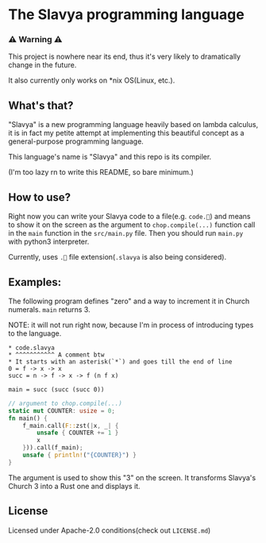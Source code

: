 # The Slavya programming language

### ⚠️ Warning ⚠️
This project is nowhere near its end, thus it's very likely
    to dramatically change in the future.

It also currently only works on *nix OS(Linux, etc.).

## What's that?
"Slavya" is a new programming language heavily based on lambda calculus,
    it is in fact my petite attempt at implementing this beautiful concept
    as a general-purpose programming language.

This language's name is "Slavya" and this repo is its compiler.

(I'm too lazy rn to write this README, so bare minimum.)

## How to use?
Right now you can write your Slavya code to a file(e.g. `code.🌲`)
    and means to show it on the screen as the argument to `chop.compile(...)`
    function call in the `main` function in the `src/main.py` file.
Then you should run `main.py` with python3 interpreter.

Currently, uses `.🌲` file extension(`.slavya` is also being considered).

## Examples:
The following program defines "zero" and a way to increment it
    in Church numerals. `main` returns 3.

NOTE: it will not run right now, because I'm in process of introducing types to the language.
```
* code.slavya
* ^^^^^^^^^^^ A comment btw
* It starts with an asterisk(`*`) and goes till the end of line
0 = f -> x -> x
succ = n -> f -> x -> f (n f x)

main = succ (succ (succ 0))
```
```rust
// argument to chop.compile(...)
static mut COUNTER: usize = 0;
fn main() {
    f_main.call(F::zst(|x, _| {
        unsafe { COUNTER += 1 }
        x
    })).call(f_main);
    unsafe { println!("{COUNTER}") }
}
```
The argument is used to show this "3" on the screen.
It transforms Slavya's Church 3 into a Rust one and displays it.

## License
Licensed under Apache-2.0 conditions(check out `LICENSE.md`)
